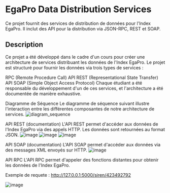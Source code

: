 # EgaPro Data Distribution Services
Ce projet fournit des services de distribution de données pour l'Index EgaPro. Il inclut des API pour la distribution via JSON-RPC, REST et SOAP.

## Description
Ce projet a été développé dans le cadre d'un cours pour créer une architecture de services distribuant les données de l'Index EgaPro. Le projet est structuré pour fournir les données via trois types de services :

RPC (Remote Procedure Call)
API REST (Representational State Transfer)
API SOAP (Simple Object Access Protocol)
Chaque étudiant a été responsable du développement d'un de ces services, et l'architecture a été documentée de manière exhaustive.

Diagramme de Séquence
Le diagramme de séquence suivant illustre l'interaction entre les différentes composantes de notre architecture de services.
![diagram_sequence](https://github.com/matthieuvrn/Exo15Brun/assets/148461115/bde9d474-0fc1-43e8-80a1-c8efbe1a7a77)

API REST (documentation)
L'API REST permet d'accéder aux données de l'Index EgaPro via des appels HTTP. Les données sont retournées au format JSON.
![image](https://github.com/matthieuvrn/Exo15Brun/assets/148461115/e1fe0539-12a8-4040-9a17-5266615dfa7e)
![image](https://github.com/matthieuvrn/Exo15Brun/assets/148461115/ae0031ca-c44d-4394-b042-89272ca7c01c)
![image](https://github.com/matthieuvrn/Exo15Brun/assets/148461115/16879022-793d-42fa-80a4-44fefd8e3fd6)

API SOAP (documentation)
L'API SOAP permet d'accéder aux données via des messages XML envoyés sur HTTP.
![image](https://github.com/matthieuvrn/Exo15Brun/assets/148461115/aab4af0f-172c-4f7e-b5aa-167ff3b38ce7)

API RPC
L'API RPC permet d'appeler des fonctions distantes pour obtenir les données de l'Index EgaPro.

Exemple de requete : http://127.0.0.1:5000/siren/423492792

![image](https://github.com/matthieuvrn/Exo15Brun/assets/148461115/19dc2e40-5850-4eff-9674-ec217b12a3fe)

